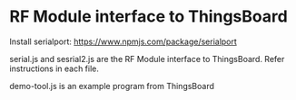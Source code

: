 # RF Module interface to ThingsBoard

Install serialport: https://www.npmjs.com/package/serialport

serial.js and sesrial2.js are the RF Module interface to ThingsBoard. Refer instructions in each file. 

demo-tool.js is an example program from ThingsBoard
